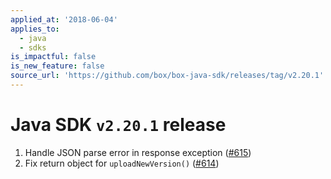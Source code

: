```yaml
---
applied_at: '2018-06-04'
applies_to:
  - java
  - sdks
is_impactful: false
is_new_feature: false
source_url: 'https://github.com/box/box-java-sdk/releases/tag/v2.20.1'
---
```


# Java SDK `v2.20.1` release

1. Handle JSON parse error in response exception ([#615](https://github.com/box/box-java-sdk/pull/615))
2. Fix return object for `uploadNewVersion()` ([#614](https://github.com/box/box-java-sdk/pull/614))